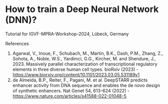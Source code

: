 # How to train a Deep Neural Network (DNN)?
Tutorial for IGVF-MPRA-Workshop-2024, Lübeck, Germany

References
1. Agarwal, V., Inoue, F., Schubach, M., Martin, B.K., Dash, P.M., Zhang, Z., Sohota, A., Noble, W.S., Yardimci, G.G., Kircher, M. and Shendure, J., 2023. Massively parallel characterization of transcriptional regulatory elements in three diverse human cell types. bioRxiv (2023) - https://www.biorxiv.org/content/10.1101/2023.03.05.531189v1
2. de Almeida, B.P., Reiter, F., Pagani, M. et al. DeepSTARR predicts enhancer activity from DNA sequence and enables the de novo design of synthetic enhancers. Nat Genet 54, 613–624 (2022) - https://www.nature.com/articles/s41588-022-01048-5

```
